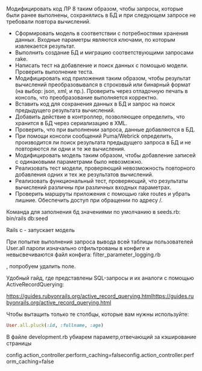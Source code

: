 Модифицировать
 код ЛР 8 таким образом, чтобы запросы, которые были ранее выполнены,
сохранялись в БД и при следующем запросе не требовали повтора
вычислений.

* Сформировать
  модель в соответствии с потребностями хранения данных. Входные
  параметры являются ключами, по которым извлекается результат.
* Выполнить создание БД и миграцию соответствующими запросами rake.
* Написать тест на добавление и поиск данных с помощью модели. Проверить выполнение теста.
* Модифицировать код приложения таким образом, чтобы результат вычислений преобразовывался в строковый или бинарный формат (на выбор: json, xml, и пр.). Проверить через отладочную печать в консоль, что преобразование выполняется корректно.
* Вставить код для сохранения данных в БД и запрос на поиск предыдущего результата вычислений.
* Добавить действие в контроллер, позволяющее определить, что хранится в БД через сериализацию в XML.
* Проверить, что при выполнении запроса, данные добавляются в БД.
* При помощи консоли сообщений Puma/Webrick определить, производится ли поиск результата предыдущего запроса в БД и не повторяются ли одни и те же вычисления.
* Модифицировать модель таким образом, чтобы добавление записей с одинаковыми параметрами было невозможно.
* Реализовать тест модели, проверяющий невозможность повторного добавления одних и тех же результатов вычислений.
* Реализовать функциональный тест, проверяющий, что результаты вычислений различны при различных входных параметрах.
* Проверить маршруты приложения с помощью rake routes и убрать лишние. Обеспечить доступ при обращении по адресу /.

Команда для заполнения бд значениями по умолчанию в seeds.rb: bin/rails db:seed

Rails c - запускает модель

При попытке выполнения запроса вывода всей таблицы пользователей User.all пароли изначально отфильтрованы в конфиге и невысвечиваются файл конфига: filter_parameter_logging.rb

, попробуем удалить поле.

Удобный гайд, где представлены SQL-запросы и их аналоги с помощью ActiveRecordQuerying:

https://guides.rubyonrails.org/active_record_querying.htmlhttps://guides.rubyonrails.org/active_record_querying.html

Чтобы вытащить только те столбцы, которые вам нужны используйте:

```ruby
User.all.pluck(:id, :fullname, :age)
```

В файле development.rb убиарем параметр,отвечающий за кэширование страницы

config.action_controller.perform_caching=falseconfig.action_controller.perform_caching=false
